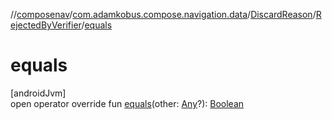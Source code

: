 //[composenav](../../../../index.md)/[com.adamkobus.compose.navigation.data](../../index.md)/[DiscardReason](../index.md)/[RejectedByVerifier](index.md)/[equals](equals.md)

# equals

[androidJvm]\
open operator override fun [equals](equals.md)(other: [Any](https://kotlinlang.org/api/latest/jvm/stdlib/kotlin/-any/index.html)?): [Boolean](https://kotlinlang.org/api/latest/jvm/stdlib/kotlin/-boolean/index.html)
